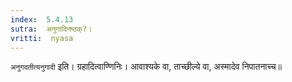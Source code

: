 ```yaml
---
index:  5.4.13
sutra:  अनुगादिनष्ठक्?।
vritti:  nyasa
---
```


`अनुगदतीत्यनुगादी` इति। ग्रहादित्वाण्णिनिः। आवाश्यके वा, ताच्छील्ये वा, अस्मादेव निपातनाच्च॥
